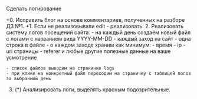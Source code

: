 Сделать логирование 

+0. Исправить блог на основе комментариев, полученных на разборе ДЗ №1.
+1. Если не реализовывали edit - реализовать.
2. Реализовать систему логов посещений сайта.
	- на каждый день создаём новый файл с логами с названием вида YYYY-MM-DD
	- каждый заход на сайт - одна строка в файле
	- о каждом заходе храним как минимум:
		- время
		- ip
		- uri страницы
		- referer
		и любые другие полезные данные на ваше усмотрение
		
	- список файлов выводим на страничке logs
	- при клике на конкретный файл переходим на страничку с таблицей логов за выбранный день
	
3. (*) Анализировать логи, выделять красным подозрительные.